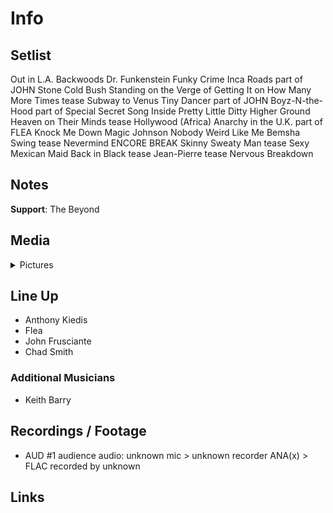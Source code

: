 # Info

## Setlist

Out in L.A.
Backwoods
Dr. Funkenstein
Funky Crime
Inca Roads part of JOHN
Stone Cold Bush
Standing on the Verge of Getting It on
How Many More Times tease
Subway to Venus
Tiny Dancer part of JOHN
Boyz-N-the-Hood part of
Special Secret Song Inside
Pretty Little Ditty
Higher Ground
Heaven on Their Minds tease
Hollywood (Africa)
Anarchy in the U.K. part of FLEA
Knock Me Down
Magic Johnson
Nobody Weird Like Me
Bemsha Swing tease
Nevermind
ENCORE BREAK
Skinny Sweaty Man tease
Sexy Mexican Maid
Back in Black tease
Jean-Pierre tease
Nervous Breakdown

## Notes

**Support**: The Beyond

## Media 

<details>
  <summary>Pictures</summary>
  <!--<img alt="Setlist" title="Setlist" src="_.jpg" height="200" />
  <img alt="Flyer" title="Flyer" src="_.jpg" height="200" />
  <img alt="Clipper" title="Clipper" src="_.jpg" height="200" />
  <img alt="Ticket" title="Ticket" src="_.jpg" height="200" />
  -->
</details>

## Line Up

* Anthony Kiedis
* Flea
* John Frusciante
* Chad Smith

### Additional Musicians

* Keith Barry

## Recordings / Footage

* AUD #1 audience audio: unknown mic > unknown recorder ANA(x) > FLAC recorded by unknown

## Links
